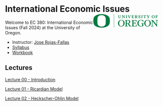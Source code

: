 # International Economic Issues <img align="right" height="45" src="UO.png">

Welcome to EC 380: International Economic Issues (Fall 2024) at the University of Oregon.

- Instructor: [Jose Rojas-Fallas](https://jose-rojas-fallas.quarto.pub/jose-rojas-fallas/)
- [Syllabus](https://rawcdn.githack.com/jrojas1003/EC-380-Intl-Econ-Issues/d9eaeac552633c6e5887966e2c22e2e5a938d2fe/EC-380-Fall-24-Syllabus.pdf)
- [Workbook](https://jose-rojas-fallas.quarto.pub/international-econ-workbook/)

## Lectures

[Lecture 00 - Introduction](https://rawcdn.githack.com/jrojas1003/EC-380-Intl-Econ-Issues/329abc29973abd4d202b2d95071de9b9c3664bed/Slides/00-Introduction/000-compile.html)

[Lecture 01 - Ricardian Model](https://rawcdn.githack.com/jrojas1003/EC-380-Intl-Econ-Issues/8c4a144a7a8edd9bd81b5e0579442ee1fc55acf5/Slides/01-Ricardo-Model/010-compile.html)

[Lecture 02 - Heckscher-Ohlin Model](https://rawcdn.githack.com/jrojas1003/EC-380-Intl-Econ-Issues/a0e6127ffd7451bfdcd5b0ed7b366286230d4f44/Slides/02-HO-Model/020-compile.html)

